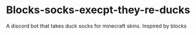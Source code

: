 # Blocks-socks-execpt-they-re-ducks
A discord bot that takes duck socks for minecraft skins. Inspired by blocks
